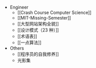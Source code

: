- Engineer
  - [[Crash Course Computer Science]]
  - [[MIT-Missing-Semester]]
  - [[大型网站架构全貌]]
  - [[设计模式（23 种）]]
  - [[术语表]]
  - [[一点算法]]
- Others
  - [[程序员的自我修养]]
  - 光影集

